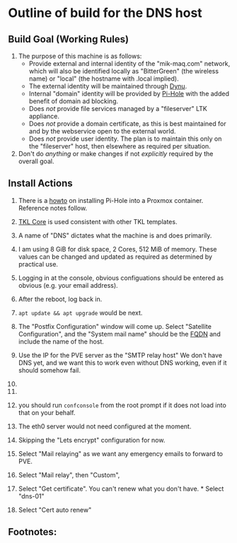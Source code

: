  Outline of build for the DNS host
======

## Build Goal (Working Rules)
   1. The purpose of this machine is as follows:
      * Provide external and internal identity of the "mik-maq.com" network, which will also be identified locally as
        "BitterGreen" (the wireless name) or "local" (the hostname with .local implied).
      * The external identity will be maintained through [Dynu](https://dynu.com).
      * Internal "domain" identity will be provided by [Pi-Hole](https://pi-hole.net) with the added benefit of domain
        ad blocking.
      * Does *not* provide file services managed by a "fileserver" LTK appliance.
      * Does *not* provide a domain certificate, as this is best maintained for and by the webservice open to the
        external world.
      * Does *not* provide user identity. The plan is to maintain this only on the "fileserver" host, then elsewhere
        as required per situation.
   2. Don't do *anything* or make changes if not *explicitly* required by the overall goal.

## Install Actions
   1. There is a [howto](https://www.datahoards.com/installing-pi-hole-inside-a-proxmox-lxc-container/) on installing
      Pi-Hole into a Proxmox container. Reference notes follow.
   2. [TKL Core](https://www.turnkeylinux.org/core) is used consistent with other TKL templates.
   3. A name of "DNS" dictates what the machine is and does primarily.
   4. I am using 8 GiB for disk space, 2 Cores, 512 MiB of memory. These values can be changed and updated as required
      as determined by practical use.
   5. Logging in at the console, obvious configuations should be entered as obvious (e.g. your email address).
   6. After the reboot, log back in.
   8. `apt update && apt upgrade` would be next. 
   9. The "Postfix Configuration" window will come up. Select "Satellite Configuration", and the "System mail name"
       should be the [FQDN](https://www.hostinger.com/tutorials/fqdn) and include the name of the host.      
   10. Use the IP for the PVE server as the "SMTP relay host" We don't have DNS yet, and we want this to work even
       without DNS working, even if it should somehow fail.

   12. 
   13. 
   14. you should run `confconsole` from the root prompt if it does not load into that on your behalf.
   15. The eth0 server would not need configured at the moment.
   16. Skipping the "Lets encrypt" configuration for now.
   17. Select "Mail relaying" as we want any emergency emails to forward to PVE.
   18. Select "Mail relay", then "Custom", 
   19. Select "Get certificate". You can't renew what you don't have.
      * Select "dns-01"
   20. Select "Cert auto renew" 
      
## Footnotes:
   [^1]: ...
